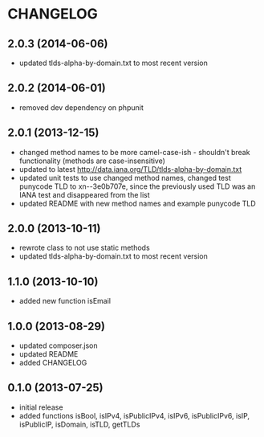 CHANGELOG
=========

2.0.3 (2014-06-06)
------------------

* updated tlds-alpha-by-domain.txt to most recent version

2.0.2 (2014-06-01)
------------------

* removed dev dependency on phpunit

2.0.1 (2013-12-15)
------------------

* changed method names to be more camel-case-ish - shouldn't break functionality (methods are case-insensitive)
* updated to latest http://data.iana.org/TLD/tlds-alpha-by-domain.txt
* updated unit tests to use changed method names, changed test punycode TLD to xn--3e0b707e, since the previously used
  TLD was an IANA test and disappeared from the list
* updated README with new method names and example punycode TLD

2.0.0 (2013-10-11)
------------------

* rewrote class to not use static methods
* updated tlds-alpha-by-domain.txt to most recent version

1.1.0 (2013-10-10)
------------------

* added new function isEmail

1.0.0 (2013-08-29)
------------------

* updated composer.json
* updated README
* added CHANGELOG

0.1.0 (2013-07-25)
------------------

* initial release
* added functions isBool, isIPv4, isPublicIPv4, isIPv6, isPublicIPv6, isIP, isPublicIP, isDomain, isTLD, getTLDs
